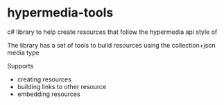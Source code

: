 hypermedia-tools
================

c# library to help create resources that follow the hypermedia api style of 

The library has a set of tools to build resources using the collection+json media type

Supports 
* creating resources
* building links to other resource
* embedding resources